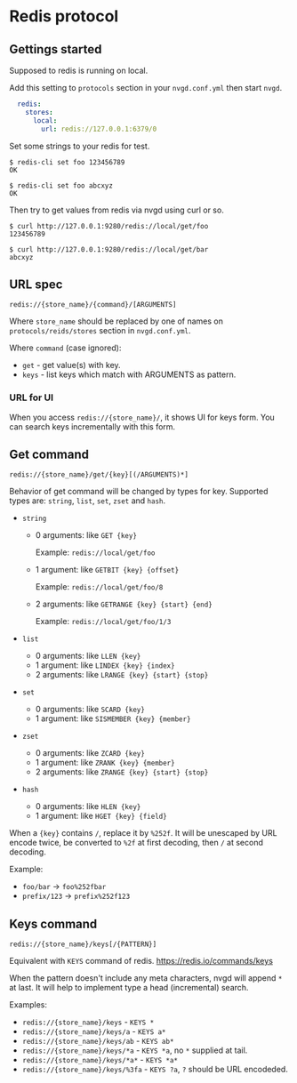 # Redis protocol

## Gettings started

Supposed to redis is running on local.

Add this setting to `protocols` section in your `nvgd.conf.yml` then start
`nvgd`.

```yaml
  redis:
    stores:
      local:
        url: redis://127.0.0.1:6379/0
```

Set some strings to your redis for test.

```console
$ redis-cli set foo 123456789
OK

$ redis-cli set foo abcxyz
OK
```

Then try to get values from redis via nvgd using curl or so.

```console
$ curl http://127.0.0.1:9280/redis://local/get/foo
123456789

$ curl http://127.0.0.1:9280/redis://local/get/bar
abcxyz
```

## URL spec

    redis://{store_name}/{command}/[ARGUMENTS]

Where `store_name` should be replaced by one of names on
`protocols/reids/stores` section in `nvgd.conf.yml`.

Where `command` (case ignored):

*   `get` - get value(s) with key.
*   `keys` - list keys which match with ARGUMENTS as pattern.

### URL for UI

When you access `redis://{store_name}/`, it shows UI for keys form.
You can search keys incrementally with this form.

## Get command

    redis://{store_name}/get/{key}[(/ARGUMENTS)*]

Behavior of get command will be changed by types for key. Supported types are:
`string`, `list`, `set`, `zset` and `hash`.

*   `string`
    *   0 arguments: like `GET {key}`

        Example: `redis://local/get/foo`

    *   1 argument: like `GETBIT {key} {offset}`

        Example: `redis://local/get/foo/8`

    *   2 arguments: like `GETRANGE {key} {start} {end}`

        Example: `redis://local/get/foo/1/3`

*   `list`
    *   0 arguments: like `LLEN {key}`
    *   1 argument: like `LINDEX {key} {index}`
    *   2 arguments: like `LRANGE {key} {start} {stop}`
*   `set`
    *   0 arguments: like `SCARD {key}`
    *   1 argument: like `SISMEMBER {key} {member}`
*   `zset`
    *   0 arguments: like `ZCARD {key}`
    *   1 argument: like `ZRANK {key} {member}`
    *   2 arguments: like `ZRANGE {key} {start} {stop}`
*   `hash`
    *   0 arguments: like `HLEN {key}`
    *   1 argument: like `HGET {key} {field}`

When a `{key}` contains `/`, replace it by `%252f`.  It will be unescaped by
URL encode twice, be converted to `%2f` at first decoding, then `/` at second
decoding.

Example:

* `foo/bar` -> `foo%252fbar`
* `prefix/123` -> `prefix%252f123`

## Keys command

    redis://{store_name}/keys[/{PATTERN}]

Equivalent with `KEYS` command of redis.
<https://redis.io/commands/keys>

When the pattern doesn't include any meta characters, nvgd will append `*` at
last. It will help to implement type a head (incremental) search.

Examples:

* `redis://{store_name}/keys` - `KEYS *`
* `redis://{store_name}/keys/a` - `KEYS a*`
* `redis://{store_name}/keys/ab` - `KEYS ab*`
* `redis://{store_name}/keys/*a` - `KEYS *a`, no `*` supplied at tail.
* `redis://{store_name}/keys/*a*` - `KEYS *a*`
* `redis://{store_name}/keys/%3fa` - `KEYS ?a`, `?` should be URL encodeded.
